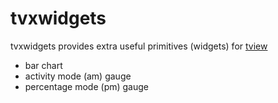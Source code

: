 # tvxwidgets

tvxwidgets provides extra useful primitives (widgets) for [tview](https://github.com/rivo/tview)

* bar chart
* activity mode (am) gauge
* percentage mode (pm) gauge
